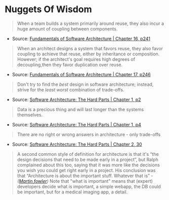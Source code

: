 # Nuggets Of Wisdom

> When a team builds a system primarily around reuse, they also incur a huge amount of coupling between components.
* Source: [Fundamentals of Software Architecture | Chapter 16, p241](https://fundamentalsofsoftwarearchitecture.com/)

> When an architect designs a system that favors reuse, they also favor coupling to achieve that reuse, either by inheritance or composition.
> However; if the architect's goal requires high degrees of decoupling,then they favor duplication over reuse.
* Source: [Fundamentals of Software Architecture | Chapter 17, p246](https://fundamentalsofsoftwarearchitecture.com/)

> Don't try to find the *best* design in software architecture; instead, strive for the *least worst* combination of trade-offs.
* Source: [Software Architecture: The Hard Parts | Chapter 1, p2](https://architecturethehardparts.com/)

> Data is a precious thing and will last longer than the systems themselves.
* Source: [Software Architecture: The Hard Parts | Chapter 1, p4](https://architecturethehardparts.com/)

> There are no right or wrong answers in architecture - only trade-offs
* Source: [Software Architecture: The Hard Parts | Chapter 2, 30](https://architecturethehardparts.com/)

> A second common style of definition for architecture is that it's “the design decisions that need to be made early in a project”, but Ralph complained about this too, saying that it was more like the decisions you wish you could get right early in a project. His conclusion was that “Architecture is about the important stuff. Whatever that is” - *([Martin fowler](https://martinfowler.com/architecture/))*
> Note that "what is important" means that (expert) developers decide what is important, a simple webapp, the DB could be important, but for a medical imaging app, a detail.


